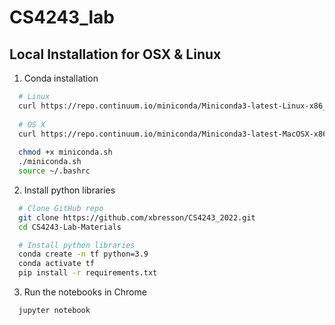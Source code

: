 # CS4243_lab
## Local Installation for OSX & Linux

1. Conda installation
```sh
  # Linux
  curl https://repo.continuum.io/miniconda/Miniconda3-latest-Linux-x86_64.sh -o miniconda.sh -J -L -k # Linux
  
  # OS X
  curl https://repo.continuum.io/miniconda/Miniconda3-latest-MacOSX-x86_64.sh -o miniconda.sh -J -L -k # OSX
  
  chmod +x miniconda.sh
  ./miniconda.sh
  source ~/.bashrc
```

2. Install python libraries
```sh
  # Clone GitHub repo
  git clone https://github.com/xbresson/CS4243_2022.git
  cd CS4243-Lab-Materials

  # Install python libraries
  conda create -n tf python=3.9
  conda activate tf
  pip install -r requirements.txt
```

3. Run the notebooks in Chrome
```sh
  jupyter notebook
```
